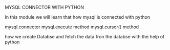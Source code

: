 MYSQL CONNECTOR WITH PYTHON 

In this module we will learn that how mysql is connected with python

mysql.connector
mysql.execute method
mysql.cursor() method

how we create Databse and fetch the data fron the databse with the help of python
